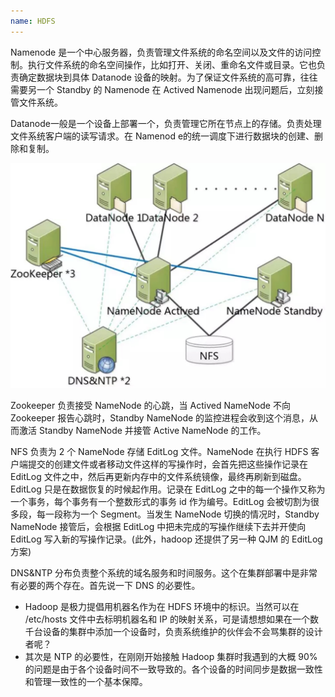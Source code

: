 ```yaml
---
name: HDFS
---
```

Namenode 是一个中心服务器，负责管理文件系统的命名空间以及文件的访问控制。执行文件系统的命名空间操作，比如打开、关闭、重命名文件或目录。它也负责确定数据块到具体 Datanode 设备的映射。为了保证文件系统的高可靠，往往需要另一个 Standby 的 Namenode 在 Actived Namenode 出现问题后，立刻接管文件系统。

Datanode一般是一个设备上部署一个，负责管理它所在节点上的存储。负责处理文件系统客户端的读写请求。在 Namenod e的统一调度下进行数据块的创建、删除和复制。


![](assets/images/HDFS-1.png)

Zookeeper 负责接受 NameNode 的心跳，当 Actived NameNode 不向 Zookeeper 报告心跳时，Standby NameNode 的监控进程会收到这个消息，从而激活 Standby NameNode 并接管 Active NameNode 的工作。

NFS 负责为 2 个 NameNode 存储 EditLog 文件。NameNode 在执行 HDFS 客户端提交的创建文件或者移动文件这样的写操作时，会首先把这些操作记录在 EditLog 文件之中，然后再更新内存中的文件系统镜像，最终再刷新到磁盘。 EditLog 只是在数据恢复的时候起作用。记录在 EditLog 之中的每一个操作又称为一个事务，每个事务有一个整数形式的事务 id 作为编号。EditLog 会被切割为很多段，每一段称为一个 Segment。当发生 NameNode 切换的情况时，Standby NameNode 接管后，会根据 EditLog 中把未完成的写操作继续下去并开使向 EditLog 写入新的写操作记录。(此外，hadoop 还提供了另一种 QJM 的 EditLog 方案)

DNS&NTP 分布负责整个系统的域名服务和时间服务。这个在集群部署中是非常有必要的两个存在。首先说一下 DNS 的必要性。
- Hadoop 是极力提倡用机器名作为在 HDFS 环境中的标识。当然可以在 /etc/hosts 文件中去标明机器名和 IP 的映射关系，可是请想想如果在一个数千台设备的集群中添加一个设备时，负责系统维护的伙伴会不会骂集群的设计者呢？
- 其次是 NTP 的必要性，在刚刚开始接触 Hadoop 集群时我遇到的大概 90% 的问题是由于各个设备时间不一致导致的。各个设备的时间同步是数据一致性和管理一致性的一个基本保障。